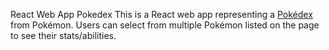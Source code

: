 React Web App Pokedex
This is a React web app representing a [Pokédex](https://pokemon.fandom.com/wiki/Pok%C3%A9dex) from Pokémon. Users can select from multiple Pokémon listed on the page to see their stats/abilities.

